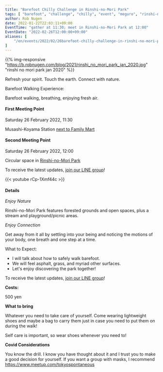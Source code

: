 ```yaml
---
title: "Barefoot Chilly Challenge in Rinshi-no-Mori Park"
tags: [ "barefoot", "challenge", "chilly", "event", "meguro", "rinshi-no-mori", "walk", "林試の森公園" ]
author: Rob Nugen
date: 2022-01-22T22:03:11+09:00
EventTime: "gather at 11:30; meet in Rinshi-no-Mori Park at 12:00"
EventDate: "2022-02-26T12:00:00+09:00"
aliases: [
    "/en/events/2022/02/26barefoot-chilly-challenge-in-rinshi-no-mori-park",
]
---
```


{{% img-responsive "https://b.robnugen.com/blog/2021/rinshi_no_mori_park_jan_2020.jpg" "rinshi no mori park jan 2020" %}}

Refresh your spirit. Touch the earth. Connect with nature.

Barefoot Walking Experience:

Barefoot walking, breathing, enjoying fresh air.

#### First Meeting Point

Saturday 26 February 2022, 11:30

Musashi-Koyama Station [next to Family Mart](https://goo.gl/maps/y3UrUcLu5heqNc8VA)

#### Second Meeting Point

Saturday 26 February 2022, 12:00

Circular space in [Rinshi-no-Mori Park](https://goo.gl/maps/RT2w4S4BvaHFreHM8)

To receive the latest updates, [join our LINE group](/contact/)!

{{< youtube rCp-1Xmf44c >}}

#### Details

*Enjoy Nature*

Rinshi-no-Mori Park features
forested grounds and open spaces,
plus a stream and
playground/picnic areas.

*Enjoy Connection*

Get away from it all by settling into your being and noticing the
motions of your body, one breath and one step at a time.

What to Expect:

* I will talk about how to safely walk barefoot.
* We will feel asphalt, grass, and myriad other surfaces.
* Let's enjoy discovering the park together!

To receive the latest updates, [join our LINE group](/contact/)!

**Costs:**

500 yen

**What to bring**

Whatever you need to take care of yourself.  Come wearing lightweight
shoes and maybe a bag to carry them just in case you need to put them on
during the walk!

Self care is important, so wear shoes whenever you need to!

**Covid Considerations**

You know the drill.  I know you have thought about it and I trust you
to make a good decision for yourself.  If you want a group with masks,
I recommend https://www.meetup.com/tokyospontaneous
